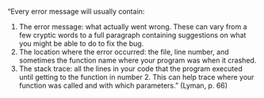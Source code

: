 “Every error message will usually contain: 
1. The error message: what actually went wrong. These can vary from a few cryptic words to a full paragraph containing suggestions on what you might be able to do to fix the bug. 
2. The location where the error occurred: the file, line number, and sometimes the function name where your program was when it crashed.
3. The stack trace: all the lines in your code that the program executed until getting to the function in number 2. This can help trace where your function was called and with which parameters.” (Lyman, p. 66)